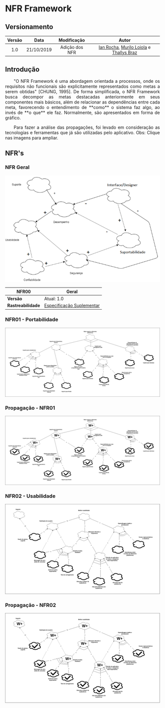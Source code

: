 # NFR Framework

## Versionamento

| Versão |    Data    |  Modificação   |                                                                    Autor                                                                    |
| :----: | :--------: | :------------: | :-----------------------------------------------------------------------------------------------------------------------------------------: |
|  1.0   | 21/10/2019 | Adição dos NFR | [Ian Rocha](https://github.com/IanPSRocha), [Murilo Loiola](https://github.com/murilo-dan) e [Thallys Braz](https://github.com/thallysbraz) |

## Introdução

<p align="justify">&emsp;&emsp;"O NFR Framework é uma abordagem orientada a processos, onde os requisitos não funcionais são explicitamente representados como metas a serem obtidas" [CHUNG, 1995]. De forma simplificada, o NFR Framework busca decompor as metas destacadas anteriormente em seus componentes mais básicos, além de relacionar as dependências entre cada meta, favorecendo o entendimento de **como** o sistema faz algo, ao invés de **o que** ele faz. Normalmente, são apresentados em forma de gráfico.</p>

<p align="justify">&emsp;&emsp;Para fazer a análise das propagações, foi levado em consideração as tecnologias e ferramentas que já são utilizadas pelo aplicativo.
Obs: Clique nas imagens para ampliar.</p>

## NFR's

### NFR Geral

[![NFRGeral](img/geral.png)](img/geral.png)

| **NFR00**           | **Geral**                                                |
| ------------------- | -------------------------------------------------------- |
| **Versão**          | Atual: 1.0                                               |
| **Rastreabilidade** | [Especificação Suplementar](../Modelagem/Suplementar.md) |

### NFR01 - Portabilidade

[![NFRPortabilidade](img/portabilidade.png)](img/portabilidade.png)

### Propagação - NFR01

[![NFRPortabilidade](img/portabilidade_propagacao.png)](img/portabilidade_propagacao.png)

### NFR02 - Usabilidade

[![NFRUsabilidade](img/usabilidade.png)](img/usabilidade.png)

### Propagação - NFR02

[![NFRUsabilidade](img/usabilidade_propagacao.png)](img/usabilidade_propagacao.png)
